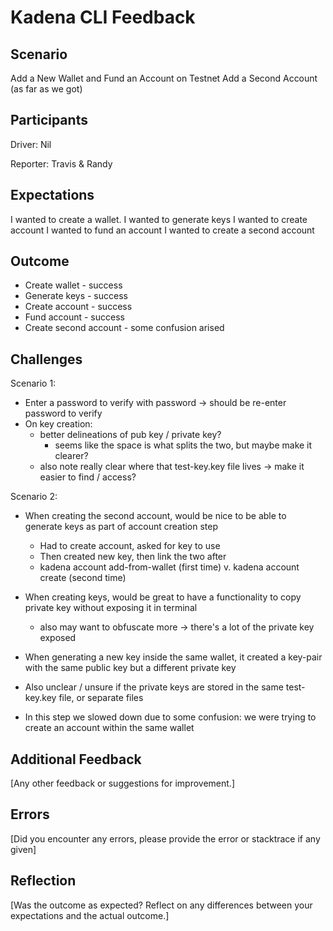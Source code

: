 # Kadena CLI Feedback

## Scenario

Add a New Wallet and Fund an Account on Testnet
Add a Second Account (as far as we got)

## Participants

Driver: Nil

Reporter: Travis & Randy

## Expectations

I wanted to create a wallet.
I wanted to generate keys
I wanted to create account
I wanted to fund an account
I wanted to create a second account

## Outcome

- Create wallet - success
- Generate keys - success
- Create account - success
- Fund account - success
- Create second account - some confusion arised

## Challenges

Scenario 1:

- Enter a password to verify with password -> should be re-enter password to verify
- On key creation:
  - better delineations of pub key / private key?
    - seems like the space is what splits the two, but maybe make it clearer?
  - also note really clear where that test-key.key file lives -> make it easier to find / access?

Scenario 2:

- When creating the second account, would be nice to be able to generate keys as part of account creation step
  - Had to create account, asked for key to use
  - Then created new key, then link the two after
  - kadena account add-from-wallet (first time) v. kadena account create (second time)
- When creating keys, would be great to have a functionality to copy private key without exposing it in terminal
  - also may want to obfuscate more -> there's a lot of the private key exposed
- When generating a new key inside the same wallet, it created a key-pair with the same public key but a different private key
- Also unclear / unsure if the private keys are stored in the same test-key.key file, or separate files

- In this step we slowed down due to some confusion: we were trying to create an account within the same wallet

## Additional Feedback

[Any other feedback or suggestions for improvement.]

## Errors

[Did you encounter any errors, please provide the error or stacktrace if any given]

## Reflection

[Was the outcome as expected? Reflect on any differences between your expectations and the actual outcome.]

